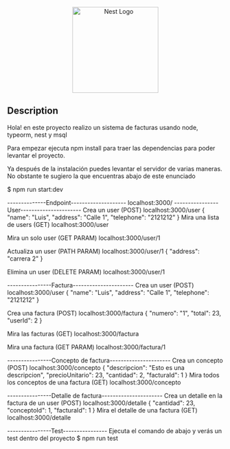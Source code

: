 <p align="center">
  <a href="http://nestjs.com/" target="blank"><img src="https://nestjs.com/img/logo-small.svg" width="200" alt="Nest Logo" /></a>
</p>

## Description

Hola! en este proyecto realizo un sistema de facturas usando node, typeorm, nest y msql

Para empezar ejecuta npm install para traer las dependencias para poder levantar el proyecto.

Ya después de la instalación puedes levantar el servidor de varias maneras. No obstante te sugiero la que encuentras abajo de este enunciado

$ npm run start:dev

--------------Endpoint--------------------
localhost:3000/
----------------User----------------------
Crea un user (POST)
localhost:3000/user 
{
  "name": "Luis",
  "address": "Calle 1",
  "telephone": "2121212"
}
Mira una lista de users (GET)
localhost:3000/user 

Mira un solo user (GET PARAM)
localhost:3000/user/1

Actualiza un user (PATH PARAM)
localhost:3000/user/1
{
  "address": "carrera 2"
}

Elimina un user (DELETE PARAM)
localhost:3000/user/1

----------------Factura----------------------
Crea un user (POST)
localhost:3000/user 
{
  "name": "Luis",
  "address": "Calle 1",
  "telephone": "2121212"
}

Crea una factura (POST)
localhost:3000/factura 
{
  "numero": "1",
  "total": 23,
  "userId": 2
}

Mira las facturas (GET)
localhost:3000/factura

Mira una factura (GET PARAM)
localhost:3000/factura/1

----------------Concepto de factura----------------------
Crea un concepto (POST)
localhost:3000/concepto
{
  "descripcion": "Esto es una descripcion",
  "precioUnitario": 23,
  "cantidad": 2,
  "facturaId": 1
}
Mira todos los conceptos de una factura (GET)
localhost:3000/concepto

----------------Detalle de factura----------------------
Crea un detalle en la factura de un user (POST)
localhost:3000/detalle
{
  "cantidad": 23,
  "conceptoId": 1,
  "facturaId": 1
}
Mira el detalle de una factura (GET)
localhost:3000/detalle

----------------Test----------------
Ejecuta el comando de abajo y verás un test dentro del proyecto
$ npm run test





